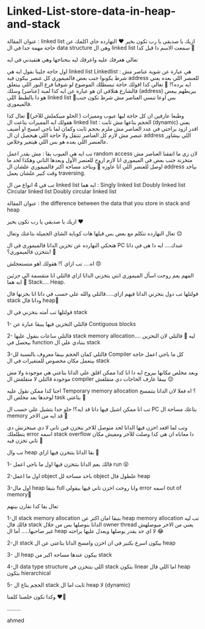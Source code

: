 # Linked-List-store-data-in-heap-and-stack
عنوان المقالة : linked list 
ازيك يا صديقي يا رب تكون بخير ❤️
النهارده جاي اكلمك عن حاجة مهمة جدا في ال data structure وهي ال linked list
سمعت الاسم دا قبل كدا 🤔

تعالي هعرفك عليه واعرفك ليه بنحتاجها وهي هتفيدني في ايه

اول حاجة خلينا نقول ايه هي linked list 
Linkedlist : هي عبارة عن شوية عناصر مش شرط يكونوا جنب بعض فالميموري كل عنصر بيكون فيه address للعنصر اللي بعده 
يعني ايه برده؟! 🙂
تعالي كدا اقولك حاجة تبسطلك الموضوع لو شوفنا فرع النور اللي بيتعلق فالشارع هتلاقي ان هو عبارة عن ايه كذا لمبة (عناصر) وسلك (address) بيربطهم ببعض هو دا بالظبط اللي linked list 
🔵بس اوعا تنسي العناصر مش شرط تكون جنب فالميموري.

وطبعا عارفين ان كل حاجة ليها عيوب ومميزات ( الحلو مبيكملش للآخر)🥲
تعال كدا هقولك ايه المميزات بتاعت ال linked list :
الحجم بتاعها مش ثابت (dynamic) يعني اقدر ازود براحتي في عدد العناصر مش ملزم بحجم ثابت 
وكمان لما باجي امسح او أضيف عنصر مش لازم كل العناصر تتنقل ولا حاجة اللي هيحصل ان ال address اللي بيشاور عالعنصر اللي بعده هو بس اللي هيتغير وخلاص.

تب ايه هي العيوب بقا :
مش بقدر اعمل random access لان زي ما اتفقنا العناصر مش متخزنة جنب بعض في الميموري انا لازم اروح للعنصر الأول وبعدها التاني وهكذا لحد ما اوصل للعنصر اللي انا عاوزه 🙂
وبتاخد مساحة اكتر فالميموري علشان ال address 
بياخد وقت كبير علشان يعمل traversing. 

تب في 4 انواع من ال linked list ايه هما : 
Singly linked list 
Doubly linked list 
Circular linked list 
Doubly circular linked list



عنوان المقالة :  the difference between the data that you store in stack and heap 

ازيك يا صديقي يا رب تكون بخير ♥️

 تعال النهارده نتكلم مع بعض بس قبلها هات كوباية الشاي الجميلة بتاعتك وتعال 😌

هنحكي النهارده عن تخزين الداتا فالميموري في ال PC عندك.... ايه دا هي في داتا بتتخزن فالميموري؟! 🤔

اه.... تب ازاي ؟! هقولك اهو متستعجلش 😠

المهم يعم روحت اسأل الميموري انتي بتخزني الداتا ازاي قالتلي انا متقسمة الي جزئين ايه هما 🤔
Stack.... Heap.

قولتلها تب دول بتخزني الداتا فيهم ازاي.....قالتلي والله علي حسب في داتا انا بخزنها فال stack وداتا فال heap🤨

قولتلها تب أمته بتخزني في ال stack

1- قالتلي التخزين فيها بيبقا عبارة عن Contiguous blocks

2- قالتلي ساعات بنقول عليها stack memory allocation.... ليه 🤔 قالتلي لان التخزين بيحصل في function بتنادي علي ال stack

3-قالتلي كمان الحجم بيبقا معروف بالنسبة لل Compiler كل ما باجي اعمل حاجة بيتعمل مكان مخصوص للمتغيرات في ال stack

وبعد مخلص مكانها بيروح ايه دا انا كدا ممكن اقلق علي الداتا بتاعتي هي موجودة ولا مش موجودة قالتلي لا متقلقش ال compiler بيبقا عارف الحاجات دي متقلقش 😌

احنا كدا ممكن نقول عليه Temporary memory allocation ؟ اه فعلا لان الداتا بتتمسح لوحدها بعد مخلص ال task بتاعتي 🫡

تب انا ممكن اشيل فيها داتا قد ايه؟! حلو جدا بتشيل علي حسب ال PC بتاعك مساحة ال memory قد ايه من الاخر 🥲

وتب لما اقعد اخزن فيها الداتا لحد متوصل للاخر بتخزن فين تاني لا دي مبتخزنش دي بتطلعلك error اسمه stack overflow دا معاناه ان هي كدا وصلت للآخر ومفيش مكان تاني تخزن فيه 🥹

تب وال heap بقا الداتا بتتخزن فيها ازاي 🤔

1- قالك يعم الداتا بتتخزن فيها اول ما باجي اعمل run 😮

 2-اول ما اعمل object باخد مساحة لل object علطول فال heap

3-اول مال heap بتبقا full وانا روحت اخزن تاني فيها بيقولي error اسمه out of memory🥲

تعال بقا كدا نقارن بينهم

1-ال stack memory allocation بتبقا امان اكتر عن heap memory allocation تب ليه قالك فال stack الداتا بنوصلها بس من خلال owner thread يعني من الاخر ميوصلهش غير صاحبها..... أما ال heap لا اي حد يقدر يوصلها ويعدل عليها براحته 😂

2-ال stack بيكون اسرع بكتير في ان اخزن وامسح الداتا بتاعتي عن ال heap 

3- ال heap بيكون عندها مساحة اكبر من stack

4-ال data type structure اللي بتتخزن في stack بتكون linear اما اللي فال heap بتكون hierarchical

5- الحجم بتاع ال stack ثابت اما ال heap لا (dynamic)

وكدا نكون خلصنا كلمنا ♥️💙

.........

ahmed